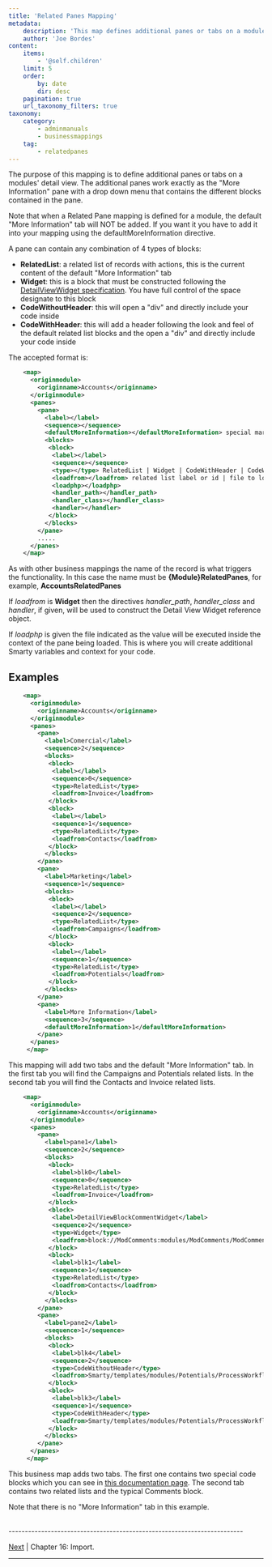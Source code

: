 ```yaml
---
title: 'Related Panes Mapping'
metadata:
    description: 'This map defines additional panes or tabs on a modules detail view.'
    author: 'Joe Bordes'
content:
    items:
        - '@self.children'
    limit: 5
    order:
        by: date
        dir: desc
    pagination: true
    url_taxonomy_filters: true
taxonomy:
    category:
        - adminmanuals
        - businessmappings
    tag:
        - relatedpanes
---
```


The purpose of this mapping is to define additional panes or tabs on a
modules' detail view. The additional panes work exactly as the "More
Information" pane with a drop down menu that contains the different
blocks contained in the pane.

<div class="notices yellow">
Note that when a Related Pane
mapping is defined for a module, the default "More Information" tab will
NOT be added. If you want it you have to add it into your mapping
using the defaultMoreInformation directive.
</div>

A pane can contain any combination of 4 types of blocks:

-   **RelatedList**: a related list of records with actions, this is the
    current content of the default "More Information" tab
-   **Widget**: this is a block that must be constructed following the
    [DetailViewWidget specification](http://localhost/coreBOSDocumentation/developer-guide/architecture-concepts/add_special_block). You
    have full control of the space designate to this block
-   **CodeWithoutHeader**: this will open a "div" and directly include
    your code inside
-   **CodeWithHeader**: this will add a header following the look and
    feel of the default related list blocks and the open a "div" and
    directly include your code inside

The accepted format is:
```xml
    <map>
      <originmodule>
        <originname>Accounts</originname>
      </originmodule>
      <panes>
        <pane>
          <label></label>
          <sequence></sequence>
          <defaultMoreInformation></defaultMoreInformation> special marker to get default application more information, if present the blocks sections is ignored
          <blocks>
           <block>
            <label></label>
            <sequence></sequence>
            <type></type> RelatedList | Widget | CodeWithHeader | CodeWithoutHeader
            <loadfrom></loadfrom> related list label or id | file to load | widget reference
            <loadphp></loadphp>
            <handler_path></handler_path>
            <handler_class></handler_class>
            <handler></handler>
           </block>
          </blocks>
        </pane>
        .....
      </panes>
    </map>
```
As with other business mappings the name of the record is what triggers
the functionality. In this case the name must be
**{Module}RelatedPanes**, for example, **AccountsRelatedPanes**

If *loadfrom* is **Widget** then the directives *handler\_path*,
*handler\_class* and *handler*, if given, will be used to construct the
Detail View Widget reference object.

If *loadphp* is given the file indicated as the value will be executed
inside the context of the pane being loaded. This is where you will
create additional Smarty variables and context for your code.

Examples
--------
```xml
    <map>
      <originmodule>
        <originname>Accounts</originname>
      </originmodule>
      <panes>
        <pane>
          <label>Comercial</label>
          <sequence>2</sequence>
          <blocks>
           <block>
            <label></label>
            <sequence>0</sequence>
            <type>RelatedList</type>
            <loadfrom>Invoice</loadfrom>
           </block>
           <block>
            <label></label>
            <sequence>1</sequence>
            <type>RelatedList</type>
            <loadfrom>Contacts</loadfrom>
           </block>
          </blocks>
        </pane>
        <pane>
          <label>Marketing</label>
          <sequence>1</sequence>
          <blocks>
           <block>
            <label></label>
            <sequence>2</sequence>
            <type>RelatedList</type>
            <loadfrom>Campaigns</loadfrom>
           </block>
           <block>
            <label></label>
            <sequence>1</sequence>
            <type>RelatedList</type>
            <loadfrom>Potentials</loadfrom>
           </block>
          </blocks>
        </pane>
        <pane>
          <label>More Information</label>
          <sequence>3</sequence>
          <defaultMoreInformation>1</defaultMoreInformation>
        </pane>
      </panes>
     </map>
```
This mapping will add two tabs and the default "More Information" tab.
In the first tab you will find the Campaigns and Potentials related
lists. In the second tab you will find the Contacts and Invoice related
lists.
```xml
    <map>
      <originmodule>
        <originname>Accounts</originname>
      </originmodule>
      <panes>
        <pane>
          <label>pane1</label>
          <sequence>2</sequence>
          <blocks>
           <block>
            <label>blk0</label>
            <sequence>0</sequence>
            <type>RelatedList</type>
            <loadfrom>Invoice</loadfrom>
           </block>
           <block>
            <label>DetailViewBlockCommentWidget</label>
            <sequence>2</sequence>
            <type>Widget</type>
            <loadfrom>block://ModComments:modules/ModComments/ModComments.php</loadfrom>
           </block>
           <block>
            <label>blk1</label>
            <sequence>1</sequence>
            <type>RelatedList</type>
            <loadfrom>Contacts</loadfrom>
           </block>
          </blocks>
        </pane>
        <pane>
          <label>pane2</label>
          <sequence>1</sequence>
          <blocks>
           <block>
            <label>blk4</label>
            <sequence>2</sequence>
            <type>CodeWithoutHeader</type>
            <loadfrom>Smarty/templates/modules/Potentials/ProcessWorkflow_edit.tpl</loadfrom>
           </block>
           <block>
            <label>blk3</label>
            <sequence>1</sequence>
            <type>CodeWithHeader</type>
            <loadfrom>Smarty/templates/modules/Potentials/ProcessWorkflow_detail.tpl</loadfrom>
           </block>
          </blocks>
        </pane>
      </panes>
     </map>
```
This business map adds two tabs. The first one contains two special code
blocks which you can see in [this documentation
page](http://localhost/coreBOSDocumentation/developer-guide/architecture-concepts/add_editdetail_block). The second tab contains two
related lists and the typical Comments block.

Note that there is no "More Information" tab in this example.

<br>
------------------------------------------------------------------------

[Next](http://localhost/coreBOSDocumentation/configuration-tools/business-maps/import) | Chapter 16: Import.

------------------------------------------------------------------------